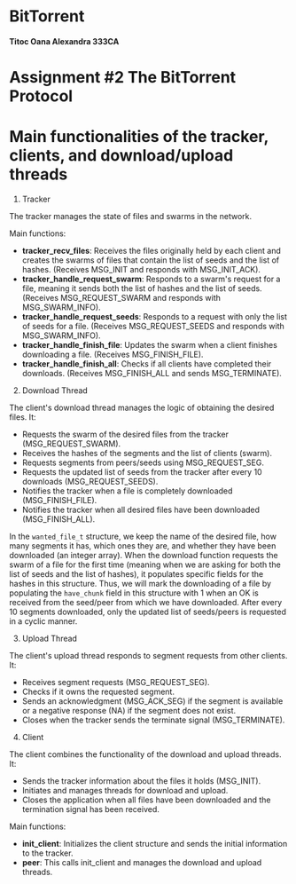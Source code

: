 # BitTorrent

#### Titoc Oana Alexandra 333CA

# Assignment #2 The BitTorrent Protocol

# Main functionalities of the tracker, clients, and download/upload threads

1. Tracker

The tracker manages the state of files and swarms in the network.

Main functions:

-   **tracker_recv_files**: Receives the files originally held by each client and creates the swarms of files that contain the list of seeds and the list of hashes. (Receives MSG_INIT and responds with MSG_INIT_ACK).
-   **tracker_handle_request_swarm**: Responds to a swarm's request for a file, meaning it sends both the list of hashes and the list of seeds. (Receives MSG_REQUEST_SWARM and responds with MSG_SWARM_INFO).
-   **tracker_handle_request_seeds**: Responds to a request with only the list of seeds for a file. (Receives MSG_REQUEST_SEEDS and responds with MSG_SWARM_INFO).
-   **tracker_handle_finish_file**: Updates the swarm when a client finishes downloading a file. (Receives MSG_FINISH_FILE).
-   **tracker_handle_finish_all**: Checks if all clients have completed their downloads. (Receives MSG_FINISH_ALL and sends MSG_TERMINATE).

2. Download Thread

The client's download thread manages the logic of obtaining the desired files. It:

*   Requests the swarm of the desired files from the tracker (MSG_REQUEST_SWARM).
*   Receives the hashes of the segments and the list of clients (swarm).
*   Requests segments from peers/seeds using MSG_REQUEST_SEG.
*   Requests the updated list of seeds from the tracker after every 10 downloads (MSG_REQUEST_SEEDS).
*   Notifies the tracker when a file is completely downloaded (MSG_FINISH_FILE).
*   Notifies the tracker when all desired files have been downloaded (MSG_FINISH_ALL).

In the `wanted_file_t` structure, we keep the name of the desired file, how many segments it has, which ones they are, and whether they have been downloaded (an integer array). When the download function requests the swarm of a file for the first time (meaning when we are asking for both the list of seeds and the list of hashes), it populates specific fields for the hashes in this structure. Thus, we will mark the downloading of a file by populating the `have_chunk` field in this structure with 1 when an OK is received from the seed/peer from which we have downloaded. After every 10 segments downloaded, only the updated list of seeds/peers is requested in a cyclic manner.

3. Upload Thread

The client's upload thread responds to segment requests from other clients. It:

*   Receives segment requests (MSG_REQUEST_SEG).
*   Checks if it owns the requested segment.
*   Sends an acknowledgment (MSG_ACK_SEG) if the segment is available or a negative response (NA) if the segment does not exist.
*   Closes when the tracker sends the terminate signal (MSG_TERMINATE).

4. Client

The client combines the functionality of the download and upload threads. It:

*   Sends the tracker information about the files it holds (MSG_INIT).
*   Initiates and manages threads for download and upload.
*   Closes the application when all files have been downloaded and the termination signal has been received.

Main functions:

-   **init_client**: Initializes the client structure and sends the initial information to the tracker.
-   **peer**: This calls init_client and manages the download and upload threads.
